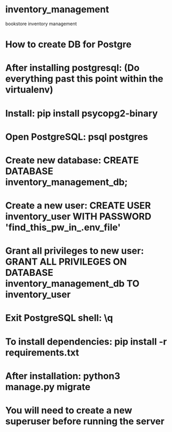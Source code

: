 # inventory_management
bookstore inventory management
# How to create DB for Postgre

# After installing postgresql: (Do everything past this point within the virtualenv)
# Install: pip install psycopg2-binary
# Open PostgreSQL: psql postgres
# Create new database: CREATE DATABASE inventory_management_db;
# Create a new user: CREATE USER inventory_user WITH PASSWORD 'find_this_pw_in_.env_file'
# Grant all privileges to new user: GRANT ALL PRIVILEGES ON DATABASE inventory_management_db TO inventory_user
# Exit PostgreSQL shell: \q

# To install dependencies: pip install -r requirements.txt
# After installation: python3 manage.py migrate
# You will need to create a new superuser before running the server